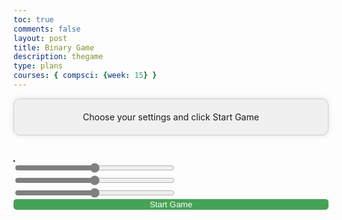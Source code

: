 ```yaml
---
toc: true
comments: false
layout: post
title: Binary Game
description: thegame
type: plans
courses: { compsci: {week: 15} }
---
```


<html lang="en">
<head>
    <meta charset="UTF-8">
    <meta name="viewport" content="width=device-width, initial-scale=1.0">
    <title>Traffic Testing Game Boogollo</title>
    <style>
        canvas {
            background-color: red;
            border: 1px solid #000;
        }
        input[type = "range"]{
            accent-color: grey
        }
        button{
            border: none;
            background-color: #46A254;
            width: 100%;
            color: white;
            clip-path: inset(0px 0px round 5px);
        }
        #settingsScreen{
            text-align: center;
            background-color: #f0f0f0;
            border: 1px solid #ccc;
            border-radius: 10px;
            box-shadow: 0 0 10px rgba(0, 0, 0, 0.1);
            padding: 20px;
            margin-bottom: 40px
        }
    </style>
</head>
<body>
    <div id = "settingsScreen">Choose your settings and click Start Game</div>
    <div style = "float:left;">
        <canvas id="gameCanvas" width="600" height="400" style = "display:inline-block"></canvas>
        <div style = "min-width:300px; display:inline-block;" id = "sideMenu">
            <div id = "originalColor" style = "color:black;"></div>
            <div id = "invertedColor" style = "color:black;"></div>
            <input id = "redSlide" style = "width:256px" type = "range" max="255"/>
            <input id = "greenSlide" style = "width:256px" type = "range" max="255"/>
            <input id = "blueSlide" style = "width:256px" type = "range" max="255"/>
            <br>
            <div id = "objects" style = "padding= 0px; margin = 0px"></div>
            <button onclick = "js:startUp();">Start Game</button>
        </div>
    </div>
    <script>
        function convertColor(colorIndex) {
            // Get the input hex color value
            // Convert hex to binary
        // const binaryValue = hexToBinary(color);
            // Invert the binary
        // const invertedBinary = invertBinary(binaryValue);
            // Convert binary back to hex
            console.log("Current Color is called as a function")
            const displayedColors = `${colors[colorIndex].split(" ")[0]},${colors[colorIndex].split(" ")[1]},${colors[colorIndex].split(" ")[2]}`
            var invertedHex = ""
            for(x = 0; x < 2; x++){
                invertedHex += parseInt(255 - parseInt(colors[colorIndex].split(" ")[x])) + "," 
            };
            invertedHex += parseInt(255 - parseInt(colors[colorIndex].split(" ")[2]))
            // Display the result
            console.log("Change should be in", "")
            // colors[colorSelect] = `${colors[colorIndex].split(" ")[0]},${colors[colorIndex].split(" ")[1]},${colors[colorIndex].split(" ")[2]}`
            console.log("Colors are", colors, displayedColors)
            console.log("Inverted color is", invertedHex)
            displayColor('originalColor', 'Original Color', displayedColors, "notAvailable");
            displayColor('invertedColor', 'Inverted Color', invertedHex, "notAvailable");
        }
        function displayColor(elementId, label, colorToFill, binary) {
            // Add spaces every eight bits in the binary representation
            // const spacedBinary = binary.replace(/(.{8})/g, "$1 ");
            console.log("Color for", label, "is", colorToFill)
            const element = document.getElementById(elementId);
            element.innerText =  `
                ${label}:
                Red: ${"0".repeat(8 - parseInt(colorToFill.split(",")[0]).toString(2).length)}${parseInt(colorToFill.split(",")[0]).toString(2)}
                Green: ${"0".repeat(8 - parseInt(colorToFill.split(",")[1]).toString(2).length)}${parseInt(colorToFill.split(",")[1]).toString(2)}
                Blue: ${"0".repeat(8 - parseInt(colorToFill.split(",")[2]).toString(2).length)}${parseInt(colorToFill.split(",")[2]).toString(2)}`
                // ` <p>Binary: ${spacedBinary}</p>
            // `;
            // element.style.backgroundColor = colorToFill;
            // element.style.color = // getContrastColor(colorToFill); // Set text color for better visibility
        }
        function hexToBinary(hex) {
            if (!/^[0-9A-Fa-f]+$/.test(hex)) {
                throw new Error("Invalid hex input");
            }
            let decimalValue = parseInt(hex, 16);
            let binaryValue = decimalValue.toString(2).padStart(24, '0'); // Ensure 24 bits
            return binaryValue;
        }
        function invertBinary(binaryString) {
            if (!/^[01]{24}$/.test(binaryString)) {
                throw new Error("Invalid binary input");
            }
            let invertedBinary = binaryString
                .split('')
                .map(bit => (bit === '0' ? '1' : '0'))
                .join('');
            return invertedBinary;
        }
        function binaryToHex(binaryString) {
            if (!/^[01]{24}$/.test(binaryString)) {
                throw new Error("Invalid binary input");
            }
            let decimalValue = parseInt(binaryString, 2);
            let hexValue = decimalValue.toString(16).toUpperCase().padStart(6, '0'); // Ensure 6 digits
            return '#' + hexValue;
        }
        function getContrastColor(hexColor) {
            // Function to determine text color based on background color
            const r = parseInt(hexColor.slice(1, 3), 16);
            const g = parseInt(hexColor.slice(3, 5), 16);
            const b = parseInt(hexColor.slice(5, 7), 16);
            const brightness = (r * 299 + g * 587 + b * 114) / 1000;
            return brightness > 128 ? 'black' : 'white';
        }
    </script>
    <script>
        const canvas = document.getElementById("gameCanvas");
        const ctx = canvas.getContext("2d");
        let carX = canvas.width / 2 - 25;
        let carY = canvas.height - 120;
        const CAR_WIDTH = 50;
        const CAR_HEIGHT = 100;
        var OBSTACLE_SPEED = 5;
        var colors = ["0 0 255", "0 0 0", "255 255 0", "0 127 0", "0 0 255"]
        var controlingColorValues = ["Player", "Obstacle", "Mystery", "Speed", "Shield"]
        var colorSelect = 0
        var currentElementPosition = 0
        const POWERUP_SPEED_BOOST = 2;
        const POWERUP_SHIELD_DURATION = 5000; // 5 seconds
        const obstacles = [];
        const mysteryBoxes = [];
        const speedBoosts = [];
        const shields = [];
        const keys = {};
        let gameRunning = true;
        let score = 0; // Initialize the score
        let colorInverted = false; // Flag to track color inversion
        let speedBoostActive = false; // Flag to track speed boost power-up
        let shieldActive = false; // Flag to track shield power-up
        document.addEventListener('keydown', function(event) {
            keys[event.key] = true;
        });
        document.addEventListener('keyup', function(event) {
            keys[event.key] = false;
        });
        document.addEventListener('input', function(event){
            console.log(colorSelect)
            switch(event.target.id){
                case "redSlide":
                    console.log("Red value is A", colors[colorSelect].split(" ")[0])
                    colors[colorSelect] = String(event.target.value) + " " + String(colors[colorSelect].split(" ")[1] + " " + String(colors[colorSelect].split(" ")[2]))
                    var seperatedColors = colors[colorSelect].split(" ")
                    var invertedColor = "" 
                    seperatedColors.forEach(function(element, index){
                        invertedColor += (255 - seperatedColors[index]) + ",";
                    })
                    console.log("Inverted color is", invertedColor)
                    displayColor('originalColor', 'Original Color', colors[colorSelect].replaceAll(" ", ","), "notAvailable");
                    displayColor('invertedColor', 'Inverted Color', String(invertedColor), "notAvailable");
            // displayColor('invertedColor', 'Inverted Color', invertedHex, "notAvailable");
                    break
                case "greenSlide":
                    console.log("Green value is A", colors[colorSelect].split(" ")[1])
                    colors[colorSelect] = String(colors[colorSelect].split(" ")[0]) + " " + String(event.target.value) + " " + String(colors[colorSelect].split(" ")[2])
                    var seperatedColors = colors[colorSelect].split(" ")
                    var invertedColor = "" 
                    seperatedColors.forEach(function(element, index){
                        invertedColor += (255 - seperatedColors[index]) + ",";
                    })
                    console.log("Inverted color is", invertedColor)
                    displayColor('originalColor', 'Original Color', colors[colorSelect].replaceAll(" ", ","), "notAvailable");
                    displayColor('invertedColor', 'Inverted Color', String(invertedColor), "notAvailable");
                    break
                case "blueSlide":
                    console.log("Blue value is A", colors[colorSelect].split(" ")[2], "from", colors[colorSelect], "part of", colors[colorSelect].split(" "))
                    // colors[colorSelect].split(" ")[2] = event.target.value
                    colors[colorSelect] = String(colors[colorSelect].split(" ")[0] + " " + colors[colorSelect].split(" ")[1] + " " + event.target.value)
                    var seperatedColors = colors[colorSelect].split(" ")
                    var invertedColor = "" 
                    seperatedColors.forEach(function(element, index){
                        invertedColor += (255 - seperatedColors[index]) + ",";
                    })
                    console.log("Inverted color is", invertedColor)
                    displayColor('originalColor', 'Original Color', colors[colorSelect].replaceAll(" ", ","), "notAvailable");
                    displayColor('invertedColor', 'Inverted Color', String(invertedColor), "notAvailable");
                    break
            }
            console.log("Changed Value From", event.target.id, "Is", event.target.value)
        })
        function showSliders(colorIndex){
            convertColor(colorIndex)
            fillNum = colors[colorIndex]
            colorSelect = colorIndex
            console.log("Total String", fillNum)
            document.getElementById("redSlide").value = fillNum.split(" ")[0]
            document.getElementById("greenSlide").value = fillNum.split(" ")[1]
            document.getElementById("blueSlide").value = fillNum.split(" ")[2]
        };
        function initiateSliders(){
            for(let fill in colors){
                let fillColor = colors[fill]
                console.log(fillColor)
                let displayFill = document.createElement("button")
                displayFill.innerHTML = String(controlingColorValues[fill])
                console.log(fillColor)
                console.log(colors)
                //
                document.getElementById("objects").appendChild(displayFill);
                console.log("Testing Slice", fillColor.slice(0, 8));
                displayFill.onclick = function(){showSliders(fill);};
            }
        }
        initiateSliders()
        convertColor(0)
        function handleInput() {
            // Handle user input
            if ((keys['ArrowLeft'] || keys['a']) && carX > 0){ 
                carX -= 5;
            } if((keys['ArrowRight'] || keys['d']) && carX < canvas.width - CAR_WIDTH){
                carX += 5;
            } if ((keys['ArrowUp'] || keys['w']) && carY > 0){
                carY -= 5;
            } if ((keys['ArrowDown'] || keys['s']) && carY < canvas.height - CAR_HEIGHT){
                carY += 5;
            }
        }
        function updateGame() {
            // Update game state
            if (!gameRunning) {
                return; // Stop updating if the game is not running
            }
            // Move obstacles
            for (let i = 0; i < obstacles.length; i++) {
                obstacles[i].y += speedBoostActive ? OBSTACLE_SPEED * 0.5: OBSTACLE_SPEED;
                // Check for collision between car and obstacle
                if (
                    carX < obstacles[i].x + obstacles[i].width &&
                    carX + CAR_WIDTH > obstacles[i].x &&
                    carY < obstacles[i].y + obstacles[i].height &&
                    carY + CAR_HEIGHT > obstacles[i].y &&
                    shieldActive == false
                ) {
                    console.log("Collision Detected!");
                    gameRunning = false
                    handleCollision();
                    return
                }
                else if(
                    carX < obstacles[i].x + obstacles[i].width &&
                    carX + CAR_WIDTH > obstacles[i].x &&
                    carY < obstacles[i].y + obstacles[i].height &&
                    carY + CAR_HEIGHT > obstacles[i].y &&
                    shieldActive == true
                shieldActive = false; // Deactivate the shield
            } else {
                gameRunning = false; // Stop the game on collision
                colorInverted = true; // Trigger color inversion
                ctx.fillStyle = "black";
                console.log("Is, called")
                ctx.globalAlpha = 0.3
                ctx.fillRect(0, 0, canvas.width, canvas.height);
                ctx.globalAlpha = 1
                ctx.fillStyle = "darkGreen";
                ctx.fillRect(100, 100, canvas.width - 200, canvas.height - 200);
                ctx.fillStyle = "white"
                ctx.textAlign = "center"
                ctx.fillText("Game Over", (canvas.width / 2), canvas.height / 2- 25)
                ctx.fillText("Click Screen to Try Again", (canvas.width / 2), canvas.height / 2 + 25)
                canvas.onclick = function(){window.location.reload()}
                canvas.style.filter = "invert(100%)";
            }
        }
        function handleMysteryBox() {
            // Implement cool effects for mystery box
            // For example, you can add additional points or power-ups here
            console.log("Mystery Box Effect!");
            score += 5; // Add 5 points to the score
        }
        function handleSpeedBoost() {
            console.log("Speed Boost Activated!");
            speedBoostActive = true; // Activate speed boost
            setTimeout(() => {
                speedBoostActive = false; // Deactivate speed boost after 5 seconds
            }, POWERUP_SHIELD_DURATION);
        }
        function handleShield() {
            console.log("Shield Activated!");
            shieldActive = true; // Activate shield
            setTimeout(() => {
                shieldActive = false; // Deactivate shield after 5 seconds
            }, POWERUP_SHIELD_DURATION);
        }
        function drawGame() {
            // Draw game elements on the canvas
            // Apply color inversion if needed
            if (colorInverted) {
                // ctx.fillStyle = "black";
                // ctx.fillRect(0, 0, canvas.width, canvas.height);
            }
            if(!gameRunning){
                return
            }
            ctx.clearRect(0, 0, canvas.width, canvas.height);
            // Draw car
            ctx.fillStyle = `rgb(${colors[0].split(" ")[0]}, ${colors[0].split(" ")[1]}, ${colors[0].split(" ")[2]})`;
            ctx.fillRect(carX, carY, CAR_WIDTH, CAR_HEIGHT);
            // Draw obstacles
            ctx.fillStyle = `rgb(${colors[1].split(" ")[0]}, ${colors[1].split(" ")[1]}, ${colors[1].split(" ")[2]})`;
            for (const obstacle of obstacles) {
                ctx.fillRect(obstacle.x, obstacle.y, obstacle.width, obstacle.height);
            }
            // Draw mystery boxes
            ctx.fillStyle = `rgb(${colors[2].split(" ")[0]}, ${colors[2].split(" ")[1]}, ${colors[2].split(" ")[2]})`;
            for (const box of mysteryBoxes) {
                ctx.fillRect(box.x, box.y, box.width, box.height);
            }
            // Draw speed boosts
            ctx.fillStyle = `rgb(${colors[3].split(" ")[0]}, ${colors[3].split(" ")[1]}, ${colors[3].split(" ")[2]})`;
            for (const boost of speedBoosts) {
                ctx.fillRect(boost.x, boost.y, boost.width, boost.height);
            }
            // Draw shields
            ctx.fillStyle = `rgb(${colors[4].split(" ")[0]}, ${colors[4].split(" ")[1]}, ${colors[4].split(" ")[2]})`;
            for (const shield of shields) {
                ctx.fillRect(shield.x, shield.y, shield.width, shield.height);
            }
            // Display the score
            ctx.fillStyle = "white"
            ctx.globalAlpha = 0.5
            ctx.fillRect(0, 0, 250, 100)
            ctx.globalAlpha = 1;
            ctx.fillStyle = "black";
            ctx.font = "20px Arial";
            ctx.fillText("Score: " + score, 10, 30);
            // Display power-up status
            ctx.fillText("Speed Boost: " + (speedBoostActive ? "Active" : "Inactive"), 10, 60);
            ctx.fillText("Shield: " + (shieldActive ? "Active" : "Inactive"), 10, 90);
            // Reset color inversion
            ctx.filter = "none";
        }
        function gameLoop() {
            updateGame();
            drawGame();
            handleInput();
            requestAnimationFrame(gameLoop);
        }
        // Start the game loop
        // Example: You can add obstacle, mystery box, speed boost, and shield creation logic here if needed
        function createObstacle() {
            var obstacleWidth = (obstacles.length + score) ** 2 + (Math.floor(Math.random() * 100) - 50)
            if(obstacleWidth > 200){
                obstacleWidth = 200
            }
            var obstacleX = carX - (obstacleWidth / 2) + (CAR_WIDTH / 2)
            if(obstacleX + obstacleWidth > canvas.width){
                console.log("Is called", obstacleX)
                obstacleX = canvas.width - obstacleWidth
            }
            if(obstacleWidth < 10){
                obstacleWidth = 10
            }
            const obstacleY = -20;
            obstacles.push({ x: obstacleX, y: obstacleY, width: obstacleWidth, height: 20 });
            setTimeout(createObstacle, speedBoostActive ? 2000: 1000)
        }
        function createMysteryBox() {
            const boxWidth = 30;
            const boxX = Math.random() * (canvas.width - boxWidth);
            const boxY = -20;
            mysteryBoxes.push({ x: boxX, y: boxY, width: boxWidth, height: boxWidth });
        }
        function createSpeedBoost() {
            const boostWidth = 30;
            const boostX = Math.random() * (canvas.width - boostWidth);
            const boostY = -20;
            speedBoosts.push({ x: boostX, y: boostY, width: boostWidth, height: boostWidth });
        }
        function createShield() {
            const shieldWidth = 30;
            const shieldX = Math.random() * (canvas.width - shieldWidth);
            const shieldY = -20;
            shields.push({ x: shieldX, y: shieldY, width: shieldWidth, height: shieldWidth });
        }
        function startUp(){
            setTimeout(createObstacle, 1000)  // Create obstacles every second
            setInterval(createMysteryBox, speedBoostActive ? 11000: 5000); // Create mystery boxes every 5 seconds
            setInterval(createSpeedBoost, speedBoostActive ? 15400: 7000); // Create speed boosts every 7 seconds
            setInterval(createShield, speedBoostActive ? 220000: 10000); // Create shields every 10 seconds
            document.getElementById("settingsScreen").remove()
            gameLoop()
        }
    </script>
</body>
</html>
